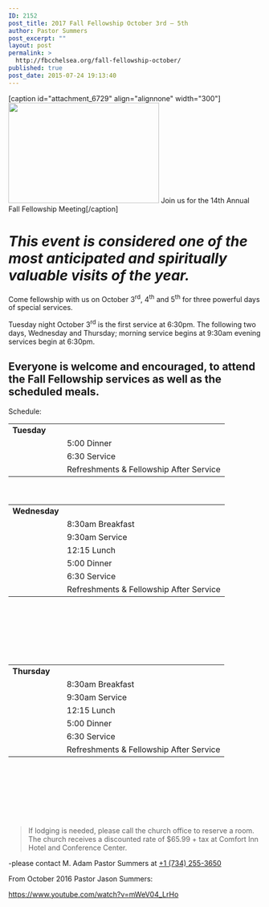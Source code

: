 ```yaml
---
ID: 2152
post_title: 2017 Fall Fellowship October 3rd – 5th
author: Pastor Summers
post_excerpt: ""
layout: post
permalink: >
  http://fbcchelsea.org/fall-fellowship-october/
published: true
post_date: 2015-07-24 19:13:40
---
```

[caption id="attachment_6729" align="alignnone" width="300"]<a href="http://fbcchelsea.org/wp-content/uploads/2017/09/wheat-on-table.jpg"></a><a href="http://fbcchelsea.org/wp-content/uploads/2017/09/wheat-on-table.jpg"><img class="wp-image-6729 size-medium" src="http://fbcchelsea.org/wp-content/uploads/2017/09/wheat-on-table-300x200.jpg" alt="" width="300" height="200" /></a> Join us for the 14th Annual Fall Fellowship Meeting[/caption]<h1><em><strong><span class="st">This event is considered one of the most anticipated and spiritually valuable visits of the year.</span></strong></em></h1><p>Come fellowship with us on October 3<sup>rd</sup>, 4<sup>th</sup> and 5<sup>th</sup> for three powerful days of special services.</p><p>Tuesday night October 3<sup>rd</sup> is the first service at 6:30pm. The following two days, Wednesday and Thursday; morning service begins at 9:30am evening services begin at 6:30pm.</p><h2>Everyone is welcome and encouraged, to attend the Fall Fellowship services as well as the scheduled meals.</h2><p>Schedule:</p><table style="height: 145px;" width="340"><tbody><tr><td><strong>Tuesday       <br /></strong></td><td> </td></tr><tr><td> </td><td>5:00 Dinner</td></tr><tr><td> </td><td>6:30 Service</td></tr><tr><td> </td><td>Refreshments &amp; Fellowship After Service</td></tr></tbody></table><table style="height: 303px;" width="340"><tbody><tr><td><strong>Wednesday</strong></td><td> </td></tr><tr><td> </td><td>8:30am Breakfast</td></tr><tr><td> </td><td>9:30am Service</td></tr><tr><td> </td><td>12:15 Lunch</td></tr><tr><td> </td><td>5:00 Dinner</td></tr><tr><td> </td><td>6:30 Service</td></tr><tr><td> </td><td>Refreshments &amp; Fellowship After Service</td></tr></tbody></table><table style="height: 306px;" width="340"><tbody><tr><td><strong>Thursday     <br /></strong></td><td> </td></tr><tr><td> </td><td>8:30am Breakfast</td></tr><tr><td> </td><td>9:30am Service</td></tr><tr><td> </td><td>12:15 Lunch</td></tr><tr><td> </td><td>5:00 Dinner</td></tr><tr><td> </td><td>6:30 Service</td></tr><tr><td> </td><td>Refreshments &amp; Fellowship After Service</td></tr></tbody></table><blockquote><p>If lodging is needed, please call the church office to reserve a room. The church receives a discounted rate of $65.99 + tax at Comfort Inn Hotel and Conference Center.</p></blockquote><p>-please contact M. Adam Pastor Summers at <a href="tel:+1 (734) 255-3650">+1 (734) 255-3650</a></p><p>From October 2016 Pastor Jason Summers:</p><p>https://www.youtube.com/watch?v=mWeV04_LrHo</p><p>&nbsp;</p><p>&nbsp;</p>